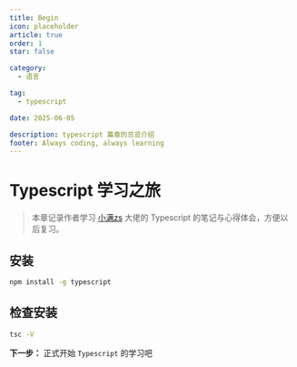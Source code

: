 ```yaml
---
title: Begin
icon: placeholder
article: true
order: 1
star: false

category:
  - 语言

tag:
  - typescript

date: 2025-06-05

description: typescript 篇章的总览介绍
footer: Always coding, always learning
---
```


<!-- more -->

# Typescript 学习之旅

> 本章记录作者学习 [小满zs](https://space.bilibili.com/99210573?spm_id_from=333.337.0.0) 大佬的 Typescript 的笔记与心得体会，方便以后复习。

## 安装

```bash
npm install -g typescript
```

## 检查安装

```bash
tsc -V
```

**下一步：** 正式开始 `Typescript` 的学习吧
